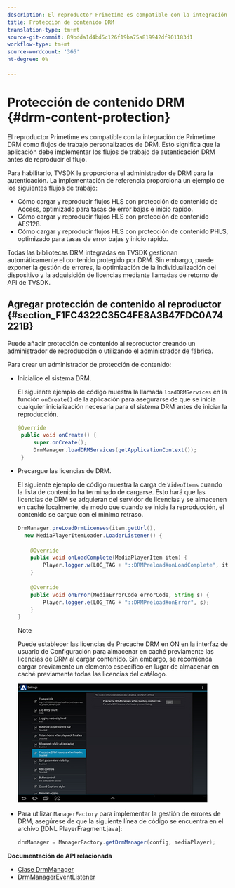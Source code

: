 ```yaml
---
description: El reproductor Primetime es compatible con la integración de Primetime DRM como flujos de trabajo personalizados de DRM. Esto significa que la aplicación debe implementar los flujos de trabajo de autenticación DRM antes de reproducir el flujo.
title: Protección de contenido DRM
translation-type: tm+mt
source-git-commit: 89bdda1d4bd5c126f19ba75a819942df901183d1
workflow-type: tm+mt
source-wordcount: '366'
ht-degree: 0%

---
```



# Protección de contenido DRM {#drm-content-protection}

El reproductor Primetime es compatible con la integración de Primetime DRM como flujos de trabajo personalizados de DRM. Esto significa que la aplicación debe implementar los flujos de trabajo de autenticación DRM antes de reproducir el flujo.

Para habilitarlo, TVSDK le proporciona el administrador de DRM para la autenticación. La implementación de referencia proporciona un ejemplo de los siguientes flujos de trabajo:

* Cómo cargar y reproducir flujos HLS con protección de contenido de Access, optimizado para tasas de error bajas e inicio rápido.
* Cómo cargar y reproducir flujos HLS con protección de contenido AES128.
* Cómo cargar y reproducir flujos HLS con protección de contenido PHLS, optimizado para tasas de error bajas y inicio rápido.

Todas las bibliotecas DRM integradas en TVSDK gestionan automáticamente el contenido protegido por DRM. Sin embargo, puede exponer la gestión de errores, la optimización de la individualización del dispositivo y la adquisición de licencias mediante llamadas de retorno de API de TVSDK.

## Agregar protección de contenido al reproductor {#section_F1FC4322C35C4FE8A3B47FDC0A74221B}

Puede añadir protección de contenido al reproductor creando un administrador de reproducción o utilizando el administrador de fábrica.

Para crear un administrador de protección de contenido:

* Inicialice el sistema DRM.

   El siguiente ejemplo de código muestra la llamada `loadDRMServices` en la función `onCreate()` de la aplicación para asegurarse de que se inicia cualquier inicialización necesaria para el sistema DRM antes de iniciar la reproducción.

   ```java
   @Override 
    public void onCreate() { 
        super.onCreate();  
        DrmManager.loadDRMServices(getApplicationContext()); 
    }
   ```

* Precargue las licencias de DRM.

   El siguiente ejemplo de código muestra la carga de `VideoItems` cuando la lista de contenido ha terminado de cargarse. Esto hará que las licencias de DRM se adquieran del servidor de licencias y se almacenen en caché localmente, de modo que cuando se inicie la reproducción, el contenido se cargue con el mínimo retraso.

   ```java
   DrmManager.preLoadDrmLicenses(item.getUrl(),  
     new MediaPlayerItemLoader.LoaderListener() { 
   
       @Override 
       public void onLoadComplete(MediaPlayerItem item) { 
           Player.logger.w(LOG_TAG + "::DRMPreload#onLoadComplete", item.getResource().getUrl()); 
       } 
   
       @Override 
       public void onError(MediaErrorCode errorCode, String s) { 
           Player.logger.e(LOG_TAG + "::DRMPreload#onError", s); 
       } 
   } 
   ```

   >[!NOTE]
   >
   >Puede establecer las licencias de Precache DRM en ON en la interfaz de usuario de Configuración para almacenar en caché previamente las licencias de DRM al cargar contenido. Sin embargo, se recomienda cargar previamente un elemento específico en lugar de almacenar en caché previamente todas las licencias del catálogo.
   >
   >![](assets/precache-drm-licenses.jpg)

* Para utilizar `ManagerFactory` para implementar la gestión de errores de DRM, asegúrese de que la siguiente línea de código se encuentra en el archivo [!DNL PlayerFragment.java]:

   ```java
   drmManager = ManagerFactory.getDrmManager(config, mediaPlayer);
   ```

**Documentación de API relacionada**

* [Clase DrmManager](https://help.adobe.com/en_US/primetime/api/reference_implementation/android/javadoc/com/adobe/primetime/reference/manager/DrmManager.html)
* [DrmManagerEventListener](https://help.adobe.com/en_US/primetime/api/reference_implementation/android/javadoc/com/adobe/primetime/reference/manager/DrmManager.DrmManagerEventListener.html)